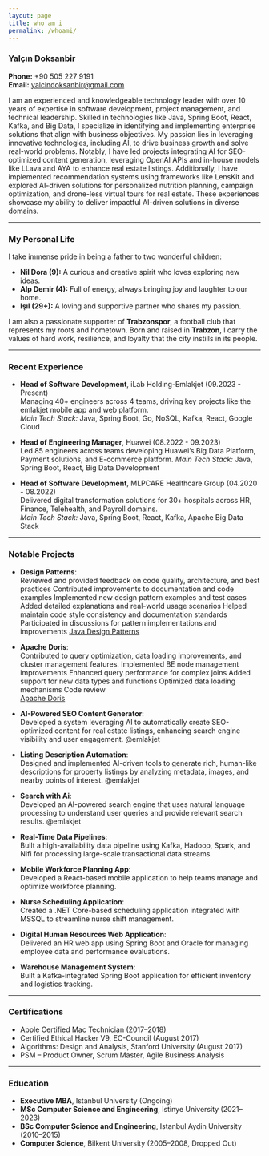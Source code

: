```yaml
---
layout: page
title: who am i
permalink: /whoami/
---
```


### Yalçın Doksanbir

**Phone:** +90 505 227 9191  
**Email:** [yalcindoksanbir@gmail.com](mailto:yalcindoksanbir@gmail.com)  

I am an experienced and knowledgeable technology leader with over 10 years of expertise in software development, project management, and technical leadership. Skilled in technologies like Java, Spring Boot, React, Kafka, and Big Data, I specialize in identifying and implementing enterprise solutions that align with business objectives. My passion lies in leveraging innovative technologies, including AI, to drive business growth and solve real-world problems. Notably, I have led projects integrating AI for SEO-optimized content generation, leveraging OpenAI APIs and in-house models like LLava and AYA to enhance real estate listings. Additionally, I have implemented recommendation systems using frameworks like LensKit and explored AI-driven solutions for personalized nutrition planning, campaign optimization, and drone-less virtual tours for real estate. These experiences showcase my ability to deliver impactful AI-driven solutions in diverse domains.

---

### My Personal Life

I take immense pride in being a father to two wonderful children:  
- **Nil Dora (9):** A curious and creative spirit who loves exploring new ideas.  
- **Alp Demir (4):** Full of energy, always bringing joy and laughter to our home.
- **Işıl (29+):** A loving and supportive partner who shares my passion.

I am also a passionate supporter of **Trabzonspor**, a football club that represents my roots and hometown. Born and raised in **Trabzon**, I carry the values of hard work, resilience, and loyalty that the city instills in its people.

---

### Recent Experience

- **Head of Software Development**, iLab Holding-Emlakjet (09.2023 - Present)  
  Managing 40+ engineers across 4 teams, driving key projects like the emlakjet mobile app and web platform.  
  *Main Tech Stack:* Java, Spring Boot, Go, NoSQL, Kafka, React, Google Cloud

- **Head of Engineering Manager**, Huawei (08.2022 - 09.2023)  
  Led 85 engineers across teams developing Huawei’s Big Data Platform, Payment solutions, and E-commerce platform. 
  *Main Tech Stack:* Java, Spring Boot, React, Big Data Development

- **Head of Software Development**, MLPCARE Healthcare Group (04.2020 - 08.2022)  
  Delivered digital transformation solutions for 30+ hospitals across HR, Finance, Telehealth, and Payroll domains.  
  *Main Tech Stack:* Java, Spring Boot, React, Kafka, Apache Big Data Stack

---

### Notable Projects

- **Design Patterns**:  
  Reviewed and provided feedback on code quality, architecture, and best practices
  Contributed improvements to documentation and code examples
  Implemented new design pattern examples and test cases
  Added detailed explanations and real-world usage scenarios
  Helped maintain code style consistency and documentation standards
  Participated in discussions for pattern implementations and improvements
  [Java Design Patterns](https://github.com/iluwatar/java-design-patterns)

- **Apache Doris**:  
  Contributed to query optimization, data loading improvements, and cluster management features.
  Implemented BE node management improvements
  Enhanced query performance for complex joins
  Added support for new data types and functions
  Optimized data loading mechanisms
  Code review     
 [Apache Doris](https://github.com/apache/doris)

- **AI-Powered SEO Content Generator**:  
  Developed a system leveraging AI to automatically create SEO-optimized content for real estate listings, enhancing search engine visibility and user engagement.
  @emlakjet
  
- **Listing Description Automation**:  
  Designed and implemented AI-driven tools to generate rich, human-like descriptions for property listings by analyzing metadata, images, and nearby points of interest.
  @emlakjet

- **Search with Ai**:  
  Developed an AI-powered search engine that uses natural language processing to understand user queries and provide relevant search results.
  @emlakjet

- **Real-Time Data Pipelines**:  
  Built a high-availability data pipeline using Kafka, Hadoop, Spark, and Nifi for processing large-scale transactional data streams.

- **Mobile Workforce Planning App**:  
  Developed a React-based mobile application to help teams manage and optimize workforce planning.

- **Nurse Scheduling Application**:  
  Created a .NET Core-based scheduling application integrated with MSSQL to streamline nurse shift management.

- **Digital Human Resources Web Application**:  
  Delivered an HR web app using Spring Boot and Oracle for managing employee data and performance evaluations.

- **Warehouse Management System**:  
  Built a Kafka-integrated Spring Boot application for efficient inventory and logistics tracking.

---

### Certifications

- Apple Certified Mac Technician (2017–2018)  
- Certified Ethical Hacker V9, EC-Council (August 2017)  
- Algorithms: Design and Analysis, Stanford University (August 2017)  
- PSM – Product Owner, Scrum Master, Agile Business Analysis  

---

### Education
- **Executive MBA**, Istanbul University (Ongoing)  
- **MSc Computer Science and Engineering**, Istinye University (2021–2023)  
- **BSc Computer Science and Engineering**, Istanbul Aydin University (2010–2015)  
- **Computer Science**, Bilkent University (2005–2008, Dropped Out)  